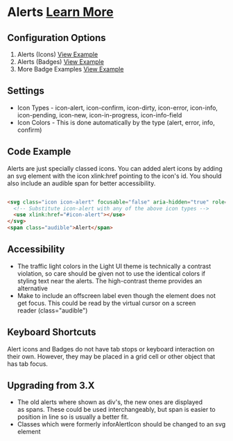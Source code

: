 
# Alerts  [Learn More](https://soho.infor.com/index.php?p=component/accordion)

## Configuration Options

1. Alerts (Icons) [View Example]( ../components/alerts/example-index)
2. Alerts (Badges) [View Example]( ../components/badges/example-index)
3. More Badge Examples [View Example]( ../components/badges/example-additional-badges)

## Settings

* Icon Types - icon-alert, icon-confirm, icon-dirty, icon-error, icon-info, icon-pending, icon-new, icon-in-progress, icon-info-field
* Icon Colors - This is done automatically by the type (alert, error, info, confirm)

## Code Example

Alerts are just specially classed icons. You can added alert icons by adding an svg element with the icon xlink:href pointing to the icon's id. You should also include an audible span for better accessibility.

```html

<svg class="icon icon-alert" focusable="false" aria-hidden="true" role="presentation">
  <!-- Substitute icon-alert with any of the above icon types -->
  <use xlink:href="#icon-alert"></use>
</svg>
<span class="audible">Alert</span>

```

## Accessibility

-   The traffic light colors in the Light UI theme is technically a contrast violation, so care should be given not to use the identical colors if styling text near the alerts. The high-contrast theme provides an alternative
-   Make to include an offscreen label even though the element does not get focus. This could be read by the virtual cursor on a screen reader (class="audible")

## Keyboard Shortcuts

Alert icons and Badges do not have tab stops or keyboard interaction on their own. However, they may be placed in a grid cell or other object that has tab focus.

## Upgrading from 3.X

-   The old alerts where shown as div's, the new ones are displayed as spans. These could be used interchangeably, but span is easier to position in line so is usually a better fit.
-   Classes which were formerly inforAlertIcon should be changed to an svg element

